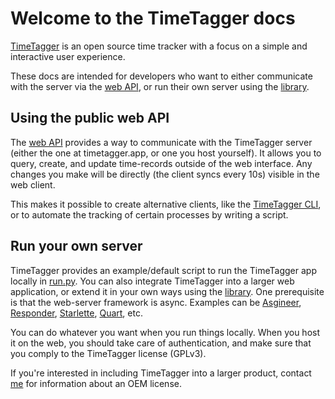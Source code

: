 # Welcome to the TimeTagger docs

[TimeTagger](https://timetagger.app) is an open source time tracker
with a focus on a simple and interactive user experience.

These docs are intended for developers who want to either
communicate with the server via the [web API](webapi.md), or
run their own server using the [library](libapi.md).


## Using the public web API

The [web API](webapi.md) provides a way to communicate with the TimeTagger server
(either the one at timetagger.app, or one you host yourself). It allows you
to query, create, and update time-records outside of the web interface.
Any changes you make will be directly (the client syncs every 10s) visible in
the web client.

This makes it possible to create alternative clients, like the [TimeTagger CLI](https://github.com/almarklein/timetagger_cli),
or to automate the tracking of certain processes by writing a script.


## Run your own server

TimeTagger provides an example/default script to run the TimeTagger app locally
in [run.py](https://github.com/almarklein/timetagger/blob/main/run.py).
You can also integrate TimeTagger into a larger web application, or extend
it in your own ways using the [library](libapi.md).
One prerequisite is that the web-server framework is
async. Examples can be [Asgineer](https://github.com/almarklein/asgineer),
[Responder](https://github.com/taoufik07/responder),
[Starlette](https://github.com/encode/starlette),
[Quart](https://pgjones.gitlab.io/quart/), etc.

You can do whatever you want when you run things locally. When you host it
on the web, you should take care of authentication, and make sure that you
comply to the TimeTagger license (GPLv3).

If you're interested in including TimeTagger into a larger product,
contact [me](https://almarklein.org) for information about an OEM license.

